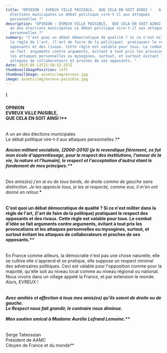 ```yaml
---
title: "OPINION : EVREUX VILLE PAISIBLE,  QUE CELA EN SOIT AINSI !   A un an des
  élections municipales Le débat politique vire-t-il aux attaques
  personnelles ?"
description: "OPINION : EVREUX VILLE PAISIBLE,  QUE CELA EN SOIT AINSI !   A un
  an des élections municipales Le débat politique vire-t-il aux attaques
  personnelles ?"
summary: "C'est quoi un débat démocratique de qualité ? Si ce n'est militer dans
  la règle de l'art, (l'art de faire de la politique)  pratiquanr le respect des
  opposants et des rivaux. Cette règle est valable pour tous. Le combat d'idée
  se fait  arguments contre arguments, évitant à tout prix les provocations et
  les attaques personnelles ou mysogines, surtout, et surtout évitant les
  attaques de collaborateurs et proches de ses opposants. "
date: 2025-05-13T21:58:53.257Z
thumbnailImagePosition: left
thumbnailImage: assets/img/evreux.jpg
image: assets/img/evreux-paisible.jpg
---
```

##### \
**OPINION**\
**EVREUX VILLE PAISIBLE,\
QUE CELA EN SOIT AINSI !\*\***\
\
\
A un an des élections municipales\
Le débat politique vire-t-il aux attaques personnelles ?***\***\
**\
Ancien militant socialiste, (2000-2010) (je le revendique fièrement, ce fut mon école d'apprentissage, pour le respect des institutions, l'amour de la vie, la nature et l'humain), le respect et l'acceptation d'autrui étant le fondement de mes principes.\*\***\
\
\
Des amis(es) j'en ai eu de tous bords, de droite comme de gauche sans distinction. Je les apprécie tous, je les ai respecté, comme eux, il m'en ont donné en retour.***\***\
\
**\
C'est quoi un débat démocratique de qualité ? Si ce n'est militer dans la règle de l'art, (l'art de faire de la politique) pratiquant le respect des opposants et des rivaux. Cette règle est valable pour tous. Le combat d'idée se fait arguments contre arguments, évitant à tout prix les provocations et les attaques personnelles ou mysogines, surtout, et surtout évitant les attaques de collaborateurs et proches de ses opposants.\*\***\
\
\
En France comme ailleurs, la démocratie n'est pas une chose naturelle, elle se cultive elle s'apprend et se pratique, elle suppose un respect minimal des adversaires politiques. Ceci est valable pour l'opposition comme pour la majorité, qu'elle soit au niveau local comme au niveau régional ou national. Nous vivons dans un village appelé la France, et par extension le monde.\
Alors, EVREUX !*\
\
**\
*Avec amitiés et affection à tous mes amis(es) qu'ils soient de droite ou de gauche.*\
*Le Respect nous fait grandir, le contraire nous diminue.***\
**\
Mon soutien amical à Madame Aurélie Lefrand Lemoine.\*\****\
\
\
Serge Tateossian\
Président de AAMC\
Citoyen de France et du monde\*\*